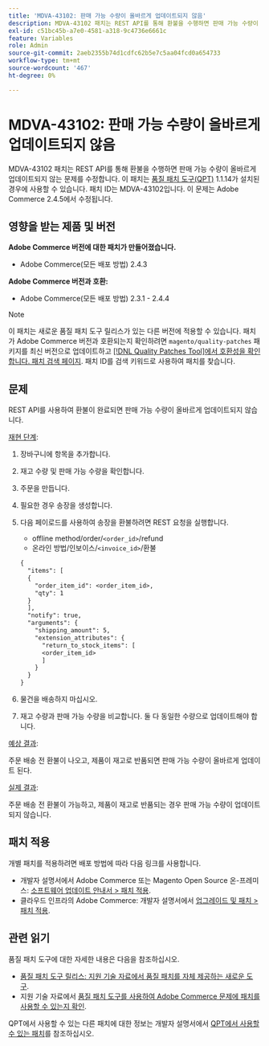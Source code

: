 ```yaml
---
title: 'MDVA-43102: 판매 가능 수량이 올바르게 업데이트되지 않음'
description: MDVA-43102 패치는 REST API를 통해 환불을 수행하면 판매 가능 수량이 올바르게 업데이트되지 않는 문제를 수정합니다. 이 패치는 [Quality Patches Tool (QPT)](/help/announcements/adobe-commerce-announcements/magento-quality-patches-released-new-tool-to-self-serve-quality-patches.md) 1.1.14가 설치된 경우 사용할 수 있습니다. 패치 ID는 MDVA-43102입니다. 이 문제는 Adobe Commerce 2.4.5에서 수정됩니다.
exl-id: c51bc45b-a7e0-4581-a318-9c4736e6661c
feature: Variables
role: Admin
source-git-commit: 2aeb2355b74d1cdfc62b5e7c5aa04fcd0a654733
workflow-type: tm+mt
source-wordcount: '467'
ht-degree: 0%

---
```


# MDVA-43102: 판매 가능 수량이 올바르게 업데이트되지 않음

MDVA-43102 패치는 REST API를 통해 환불을 수행하면 판매 가능 수량이 올바르게 업데이트되지 않는 문제를 수정합니다. 이 패치는 [품질 패치 도구(QPT)](/help/announcements/adobe-commerce-announcements/magento-quality-patches-released-new-tool-to-self-serve-quality-patches.md) 1.1.14가 설치된 경우에 사용할 수 있습니다. 패치 ID는 MDVA-43102입니다. 이 문제는 Adobe Commerce 2.4.5에서 수정됩니다.

## 영향을 받는 제품 및 버전

**Adobe Commerce 버전에 대한 패치가 만들어졌습니다.**

* Adobe Commerce(모든 배포 방법) 2.4.3

**Adobe Commerce 버전과 호환:**

* Adobe Commerce(모든 배포 방법) 2.3.1 - 2.4.4

>[!NOTE]
>
>이 패치는 새로운 품질 패치 도구 릴리스가 있는 다른 버전에 적용할 수 있습니다. 패치가 Adobe Commerce 버전과 호환되는지 확인하려면 `magento/quality-patches` 패키지를 최신 버전으로 업데이트하고 [[!DNL Quality Patches Tool]에서 호환성을 확인합니다. 패치 검색 페이지](https://experienceleague.adobe.com/tools/commerce-quality-patches/index.html). 패치 ID를 검색 키워드로 사용하여 패치를 찾습니다.

## 문제

REST API를 사용하여 환불이 완료되면 판매 가능 수량이 올바르게 업데이트되지 않습니다.

<u>재현 단계</u>:

1. 장바구니에 항목을 추가합니다.
1. 재고 수량 및 판매 가능 수량을 확인합니다.
1. 주문을 만듭니다.
1. 필요한 경우 송장을 생성합니다.
1. 다음 페이로드를 사용하여 송장을 환불하려면 REST 요청을 실행합니다.

   * offline method/order/`<order_id>`/refund
   * 온라인 방법/인보이스/`<invoice_id>`/환불

   ```rest
   {
     "items": [
     {
       "order_item_id": <order_item_id>,
       "qty": 1
     }
     ],
     "notify": true,
     "arguments": {
       "shipping_amount": 5,
       "extension_attributes": {
         "return_to_stock_items": [
         <order_item_id>
         ]
       }
     }
   }
   ```

1. 물건을 배송하지 마십시오.
1. 재고 수량과 판매 가능 수량을 비교합니다. 둘 다 동일한 수량으로 업데이트해야 합니다.

<u>예상 결과</u>:

주문 배송 전 환불이 나오고, 제품이 재고로 반품되면 판매 가능 수량이 올바르게 업데이트 된다.

<u>실제 결과</u>:

주문 배송 전 환불이 가능하고, 제품이 재고로 반품되는 경우 판매 가능 수량이 업데이트되지 않습니다.

## 패치 적용

개별 패치를 적용하려면 배포 방법에 따라 다음 링크를 사용합니다.

* 개발자 설명서에서 Adobe Commerce 또는 Magento Open Source 온-프레미스: [소프트웨어 업데이트 안내서 > 패치 적용](https://experienceleague.adobe.com/en/docs/commerce-operations/tools/quality-patches-tool/usage).
* 클라우드 인프라의 Adobe Commerce: 개발자 설명서에서 [업그레이드 및 패치 > 패치 적용](https://experienceleague.adobe.com/en/docs/commerce-cloud-service/user-guide/develop/upgrade/apply-patches).

## 관련 읽기

품질 패치 도구에 대한 자세한 내용은 다음을 참조하십시오.

* [품질 패치 도구 릴리스: 지원 기술 자료에서 품질 패치를 자체 제공하는 새로운 도구](/help/announcements/adobe-commerce-announcements/magento-quality-patches-released-new-tool-to-self-serve-quality-patches.md).
* 지원 기술 자료에서 [품질 패치 도구를 사용하여 Adobe Commerce 문제에 패치를 사용할 수 있는지 확인](/help/support-tools/patches-available-in-qpt-tool/check-patch-for-magento-issue-with-magento-quality-patches.md).

QPT에서 사용할 수 있는 다른 패치에 대한 정보는 개발자 설명서에서 [QPT에서 사용할 수 있는 패치](https://experienceleague.adobe.com/tools/commerce-quality-patches/index.html)를 참조하십시오.
